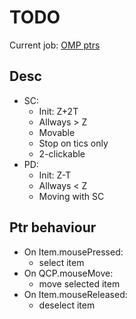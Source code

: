 # TODO

Current job: [OMP ptrs](https://github.com/michDaven/AbScan-TechReq/blob/main/asciidoc1.adoc#23231-%D1%83%D0%BA%D0%B0%D0%B7%D0%BA%D0%B8-%D0%B4%D0%BB%D1%8F-%D1%84%D1%83%D0%BD%D0%BA%D1%86%D0%B8%D0%B8-%D0%BE%D0%BC%D0%BF)

## Desc
- SC:
  + Init: Z+2T
  + Allways > Z
  + Movable
  + Stop on tics only
  + 2-clickable
- PD:
  + Init: Z-T
  + Allways < Z
  + Moving with SC

## Ptr behaviour

- On Item.mousePressed:
  + select item
- On QCP.mouseMove:
  + move selected item
- On Item.mouseReleased:
  + deselect item
